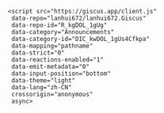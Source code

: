        <script src="https://giscus.app/client.js"
        data-repo="lanhui672/lanhui672.Giscus"
        data-repo-id="R_kgDOL_1gUg"
        data-category="Announcements"
        data-category-id="DIC_kwDOL_1gUs4Cfkpa"
        data-mapping="pathname"
        data-strict="0"
        data-reactions-enabled="1"
        data-emit-metadata="0"
        data-input-position="bottom"
        data-theme="light"
        data-lang="zh-CN"
        crossorigin="anonymous"
        async>
</script>
